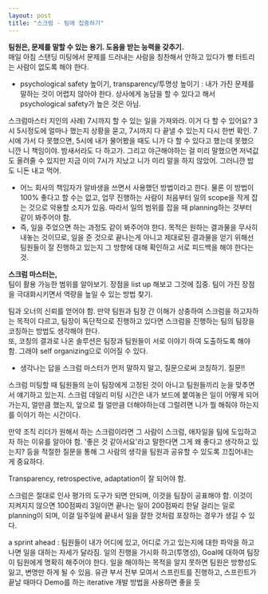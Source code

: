 ```yaml
---
layout: post
title: "스크럼 - 팀에 집중하기"
---
```


**팀원은, 문제를 말할 수 있는 용기. 도움을 받는 능력을 갖추기.**  
매일 아침 스탠딩 미팅에서 문제를 드러내는 사람을 칭찬해서 안하고 있다가 빵 터트리는 사람이 없도록 해야 한다. 
- psychological safety 높이기, transparency/투명성 높이기 : 내가 가진 문제를 말하는 것이 어렵지 않아야 한다. 상사에게 농담을 할 수 있다고 해서 psychological safety가 높은 것은 아님.    
  
스크럼마스터 지인의 사례) 7시까지 할 수 있는 일을 가져와라. 이거 다 할 수 있어요? 3시 5시정도에 얼마나 했는지 상황을 묻고, 7시까지 다 끝낼 수 있는지 다시 한번 확인. 7시에 가서 다 못했으면, 5시에 내가 물어봤을 때도 니가 다 할 수 있다고 했는데 못했으니깐 니 책임이야. 밤새서라도 다 하고가. 그리고 야근해야하는 걸 미리 말했으면 저녁값도 올려줄 수 있지만 지금 이미 7시가 지났고 니가 미리 말을 하지 않았어. 그러니깐 밥도 니돈 내고 먹어.   
- 어느 회사의 책임자가 알바생을 쓰면서 사용했던 방법이라고 한다. 물론 이 방법이 100% 좋다고 할 수는 없고, 업무 진행하는 사람이 처음부터 일의 scope을 작게 잡는 것으로 악용할 소지가 있음. 따라서 일의 범위를 잡을 때 planning하는 것부터 같이 봐주어야 함.   
- 즉, 일을 주었으면 하는 과정도 같이 봐주어야 한다. 목적은 원하는 결과물을 무사히 내놓는 것이므로, 일을 준 것으로 끝나는게 아니고 제대로된 결과물을 얻기 위해선 팀원들이 잘 진행하고 있는지 그 방향에 대해 확인하고 서로 피드백을 해야 한다는 것.     

**스크럼 마스터는,**  
팀이 활용 가능한 범위를 알아보기. 장점을 list up 해보고 그것에 집중. 팀이 가진 장점을 극대화시키면서 역량을 높일 수 있는 방법 찾기.  
  
팀과 오너의 신뢰를 얻어야 함. 만약 팀원과 팀장 간 이해가 상충하여 스크럼을 하고자하는 목적이 다르고, 팀장이 독단적으로 진행하고 있다면 스크럼을 진행하는 팀의 팀장을 코칭하는 방법도 생각해야 한다.   
또, 코칭의 결과로 나온 솔루션은 팀장과 팀원들이 서로 이야기 하여 도출하도록 해야 함. 그래야 self organizing으로 이어질 수 있다. 

- 생각나는 답을 스크럼 마스터가 먼저 말하지 말고, 질문으로써 코칭하기. 질문!!  

스크럼 미팅할 때 팀원들의 눈이 팀장에게 고정된 것이 아니고 팀원들끼리 눈을 맞추면서 얘기하고 있는지. 스크럼 데일리 미팅 시간은 내가 보드에 붙여놓은 일이 어떻게 되어가는지, 얼만큼 했는지, 앞으로 뭘 얼만큼 더해야하는데 그럴려면 니가 뭘 해줘야 하는지를 이야기 하는 시간이다.  
  
만약 조직 리더가 원해서 하는 스크럼이라면 그 사람이 스크럼, 애자일을 팀에 도입하고자 하는 이유를 알아야 함. '좋은 것 같아서요'라고 말한다면 그게 왜 좋다고 생각하고 있는지? 등을 적절한 질문을 통해 그 사람의 생각을 팀원과 공유할 수 있도록 끄집어내는게 중요하다. 
  
Transparency, retrospective, adaptation이 잘 되어야 함.  
  
스크럼은 절대로 인사 평가의 도구가 되면 안되며, 이것을 팀장이 공표해야 함. 이것이 지켜지지 않으면 100점짜리 3일이면 끝나는 일이 200점짜리 한달 걸리는 일로 planning이 되며, 이걸 일주일에 끝내서 일을 잘한 것처럼 포장하는 경우가 생길 수 있다.  
  
a sprint ahead : 팀원들이 내가 어디에 있고, 어디로 가고 있는지에 대한 파악을 하고 나면 일을 대하는 자세가 달라짐. 일의 진행을 가시화 하고(투명성), Goal에 대하여 팀장이 팀원에게 명확히 해주어야 한다. 일을 해야하는 목적을 알지 못하면 팀원은 방향성도 잃고, 변명만 하게 될 수 있음. 유관 부서 전부 모여서 스프린트를 진행하고, 스프린트가 끝날 때마다 Demo를 하는 iterative 개발 방법을 사용하면 좋을 듯     